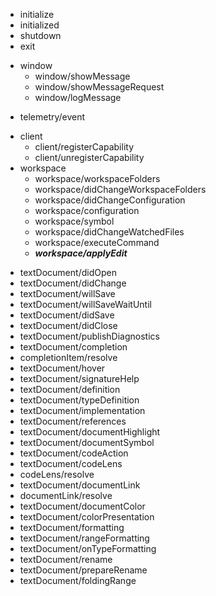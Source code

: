 * initialize
* initialized
* shutdown
* exit
+ window
  * window/showMessage
  * window/showMessageRequest
  * window/logMessage
* telemetry/event
+ client
  * client/registerCapability
  * client/unregisterCapability
+ workspace
  * workspace/workspaceFolders
  * workspace/didChangeWorkspaceFolders
  * workspace/didChangeConfiguration
  * workspace/configuration
  * workspace/symbol
  * workspace/didChangeWatchedFiles
  * workspace/executeCommand
  * ***workspace/applyEdit***
* textDocument/didOpen
* textDocument/didChange
* textDocument/willSave
* textDocument/willSaveWaitUntil
* textDocument/didSave
* textDocument/didClose
* textDocument/publishDiagnostics
* textDocument/completion
* completionItem/resolve
* textDocument/hover
* textDocument/signatureHelp
* textDocument/definition
* textDocument/typeDefinition
* textDocument/implementation
* textDocument/references
* textDocument/documentHighlight
* textDocument/documentSymbol
* textDocument/codeAction
* textDocument/codeLens
* codeLens/resolve
* textDocument/documentLink
* documentLink/resolve
* textDocument/documentColor
* textDocument/colorPresentation
* textDocument/formatting
* textDocument/rangeFormatting
* textDocument/onTypeFormatting
* textDocument/rename
* textDocument/prepareRename
* textDocument/foldingRange

